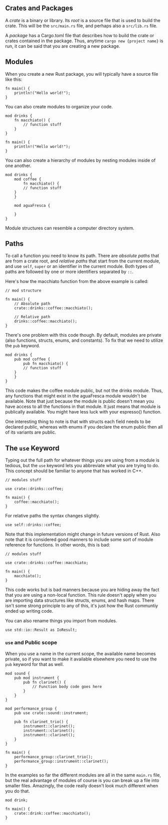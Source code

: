 ## Crates and Packages

A *crate* is a binary or library. Its *root* is a source file that is used to build the crate. This will be the `src/main.rs` file, and perhaps also a `src/lib.rs` file.

A *package* has a Cargo.toml file that describes how to build the crate or crates contained in the package. Thus, anytime `cargo new {project name}` is run, it can be said that you are creating a new package.

## Modules

When you create a new Rust package, you will typically have a source file like this:

```
fn main() {
    println!("Hello world!");
}
```

You can also create modules to organize your code.

```
mod drinks {
    fn macchiato() {
        // function stuff
    }
}

fn main() {
    println!("Hello world!");
}
```

You can also create a hierarchy of modules by nesting modules inside of one another.

```
mod drinks {
    mod coffee {
        fn macchiato() {
	    // function stuff
	}
    }

    mod aguaFresca {

    }
}
```

Module structures can resemble a computer directory system.

## Paths

To call a function you need to know its path. There are *absolute paths* that are from a crate root, and *relative paths* that start from the current module, and use `self`, `super` or an identifier in the current module. Both types of paths are followed by one or more identifiers separated by `::`.

Here's how the macchiato function from the above example is called:

```
// mod structure

fn main() {
    // Absolute path
    crate::drinks::coffee::macchiato();

    // Relative path
    drinks::coffee::macchiato();
}
```

There's one problem with this code though. By default, modules are private (also functions, structs, enums, and constants). To fix that we need to utilize the `pub` keyword.

```
mod drinks {
    pub mod coffee {
        pub fn macchiato() {
	    // function stuff
	}
    }
}
```

This code makes the coffee module public, but not the drinks module. Thus, any functions that might exist in the aguaFresca module wouldn't be available. Note that just because the module is public doesn't mean you have access to all the functions in that module. It just means that module is publically available. You might have less luck with your espresso() function.

One interesting thing to note is that with structs each field needs to be declared public, whereas with enums if you declare the enum public then all of its variants are public.

## The `use` Keyword

Typing out the full path for whatever things you are using from a module is tedious, but the `use` keyword lets you abbreviate what you are trying to do. This concept should be familiar to anyone that has worked in C++.

```
// modules stuff

use crate::drinks::coffee;

fn main() {
    coffee::macchiato();
}
```

For relative paths the syntax changes slightly.

`use self::drinks::coffee;`

Note that this implementation might change in future versions of Rust. Also note that it is considered good manners to include some sort of module reference for functions. In other words, this is bad:

```
// modules stuff

use crate::drinks::coffee::macchiato;

fn main() {
    macchiato();
}
```

This code works but is bad manners because you are hiding away the fact that you are using a non-local function. This rule doesn't apply when you are importing data structures like structs, enums, and hash maps. There isn't some strong principle to any of this, it's just how the Rust communtiy ended up writing code.

You can also rename things you import from modules.

`use std::io::Result as IoResult;`

### `use` and Public scope

When you use a name in the current scope, the available name becomes private, so if you want to make it available elsewhere you need to use the `pub` keyword for that as well.

```
mod sound {
    pub mod instrument {
        pub fn clarinet() {
            // Function body code goes here
        }
    }
}

mod performance_group {
    pub use crate::sound::instrument;

    pub fn clarinet_trio() {
        instrument::clarinet();
        instrument::clarinet();
        instrument::clarinet();
    }
}

fn main() {
    performance_group::clarinet_trio();
    performance_group::instrument::clarinet();
}

```

In the examples so far the different modules are all in the same `main.rs` file, but the real advantage of modules of course is you can break up a file into smaller files. Amazingly, the code really doesn't look much different when you do that.

```
mod drink;

fn main() {
    crate::drink::coffee::macchiato();
}
```
